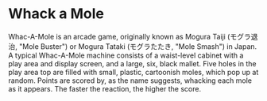 # Whack a Mole

Whac-A-Mole is an arcade game, originally known as Mogura Taiji (モグラ退治, "Mole Buster") or Mogura Tataki (モグラたたき, "Mole Smash") in Japan. A typical Whac-A-Mole machine consists of a waist-level cabinet with a play area and display screen, and a large, six, black mallet. Five holes in the play area top are filled with small, plastic, cartoonish moles, which pop up at random. Points are scored by, as the name suggests, whacking each mole as it appears. The faster the reaction, the higher the score.

